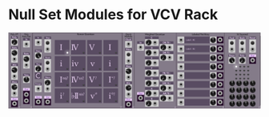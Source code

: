 # Null Set Modules for VCV Rack

![Screenshot](https://github.com/nicholas-j-denning/NullSet/blob/main/Screenshot.png)
